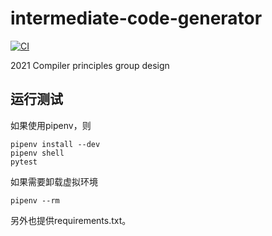 # intermediate-code-generator
[![CI](https://github.com/melonedo/intermediate-code-generator/actions/workflows/app.yaml/badge.svg)](https://github.com/melonedo/intermediate-code-generator/actions/workflows/app.yaml/)

2021 Compiler principles group design

## 运行测试
如果使用pipenv，则
```shell
pipenv install --dev
pipenv shell
pytest
```
如果需要卸载虚拟环境
```shell
pipenv --rm
```

另外也提供requirements.txt。

